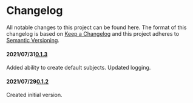# Changelog

All notable changes to this project can be found here.
The format of this changelog is based on [Keep a Changelog](https://keepachangelog.com/en/1.0.0/) and this project adheres to [Semantic Versioning](https://semver.org/spec/v2.0.0.html).

#### 2021/07/31[0.1.3](https://github.com/UACoreFacilitiesITUA-AWS-Email-Client)

Added ability to create default subjects. Updated logging.

#### 2021/07/29[0.1.2](https://github.com/UACoreFacilitiesITUA-AWS-Email-Client)

Created initial version.
